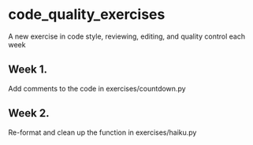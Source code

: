 # code_quality_exercises
A new exercise in code style, reviewing, editing, and quality control each week

## Week 1.

Add comments to the code in exercises/countdown.py

## Week 2.

Re-format and clean up the function in exercises/haiku.py
